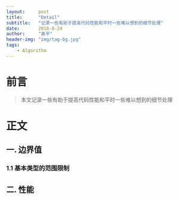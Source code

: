 ```yaml
---
layout:     post
title:      "Detail"
subtitle:   "记录一些有助于提高代码性能和平时一些难以想到的细节处理"
date:       2018-8-24 
author:     "袁平"
header-img: "img/tag-bg.jpg"
tags:
    - Algorithm
---
```


# 前言
> 本文记录一些有助于提高代码性能和平时一些难以想到的细节处理

# 正文

## 一. 边界值

### 1.1 基本类型的范围限制

## 二. 性能
